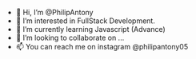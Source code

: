 - 👋 Hi, I’m @PhilipAntony
- 👀 I’m interested in FullStack Development.
- 🌱 I’m currently learning Javascript (Advance)
- 💞️ I’m looking to collaborate on ...
- 📫 You can reach me on instagram @philipantony05

<!---
PhilipAntony/PhilipAntony is a ✨ special ✨ repository because its `README.md` (this file) appears on your GitHub profile.
You can click the Preview link to take a look at your changes.
--->
